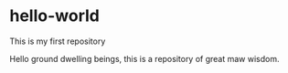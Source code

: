 # hello-world
This is my first repository


Hello ground dwelling beings, this is a repository of great maw wisdom.
